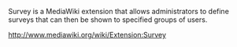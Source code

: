 Survey is a MediaWiki extension that allows administrators to define surveys that can then be shown to specified groups of users.

http://www.mediawiki.org/wiki/Extension:Survey